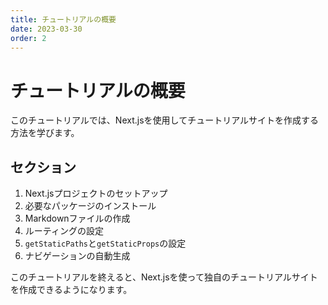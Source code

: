 ```yaml
---
title: チュートリアルの概要
date: 2023-03-30
order: 2
---
```


# チュートリアルの概要

このチュートリアルでは、Next.jsを使用してチュートリアルサイトを作成する方法を学びます。

## セクション

1. Next.jsプロジェクトのセットアップ
2. 必要なパッケージのインストール
3. Markdownファイルの作成
4. ルーティングの設定
5. `getStaticPaths`と`getStaticProps`の設定
6. ナビゲーションの自動生成

このチュートリアルを終えると、Next.jsを使って独自のチュートリアルサイトを作成できるようになります。
